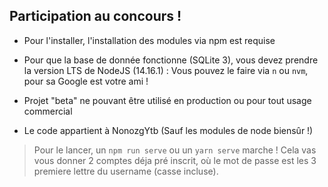 ## Participation au concours !

- Pour l'installer, l'installation des modules via npm est requise
- Pour que la base de donnée fonctionne (SQLite 3), vous devez prendre la version LTS de NodeJS (14.16.1) : Vous pouvez le faire via `n` ou `nvm`, pour sa Google est votre ami !

- Projet "beta" ne pouvant être utilisé en production ou pour tout usage commercial
- Le code appartient à NonozgYtb (Sauf les modules de node biensûr !)

> Pour le lancer, un `npm run serve` ou un `yarn serve` marche !
> Cela vas vous donner 2 comptes déja pré inscrit, où le mot de passe est les 3 premiere lettre du username (casse incluse).
